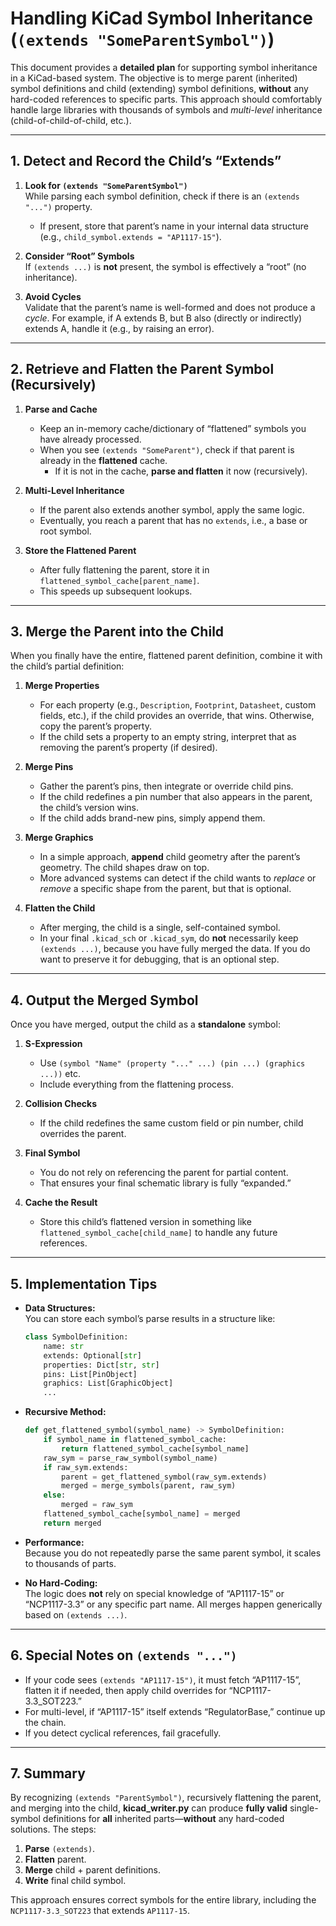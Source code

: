 
# Handling KiCad Symbol Inheritance (`(extends "SomeParentSymbol")`)

This document provides a **detailed plan** for supporting symbol inheritance in a KiCad-based system. The objective is to merge parent (inherited) symbol definitions and child (extending) symbol definitions, **without** any hard-coded references to specific parts. This approach should comfortably handle large libraries with thousands of symbols and *multi-level* inheritance (child-of-child-of-child, etc.).

---

## 1. Detect and Record the Child’s “Extends”

1. **Look for `(extends "SomeParentSymbol")`**  
   While parsing each symbol definition, check if there is an `(extends "...")` property.  
   - If present, store that parent’s name in your internal data structure (e.g., `child_symbol.extends = "AP1117-15"`).  

2. **Consider “Root” Symbols**  
   If `(extends ...)` is **not** present, the symbol is effectively a “root” (no inheritance).  

3. **Avoid Cycles**  
   Validate that the parent’s name is well-formed and does not produce a *cycle*. For example, if A extends B, but B also (directly or indirectly) extends A, handle it (e.g., by raising an error).

---

## 2. Retrieve and Flatten the Parent Symbol (Recursively)

1. **Parse and Cache**  
   - Keep an in-memory cache/dictionary of “flattened” symbols you have already processed.  
   - When you see `(extends "SomeParent")`, check if that parent is already in the **flattened** cache.  
     - If it is not in the cache, **parse and flatten** it now (recursively).  

2. **Multi-Level Inheritance**  
   - If the parent also extends another symbol, apply the same logic.  
   - Eventually, you reach a parent that has no `extends`, i.e., a base or root symbol.  

3. **Store the Flattened Parent**  
   - After fully flattening the parent, store it in `flattened_symbol_cache[parent_name]`.  
   - This speeds up subsequent lookups.

---

## 3. Merge the Parent into the Child

When you finally have the entire, flattened parent definition, combine it with the child’s partial definition:

1. **Merge Properties**  
   - For each property (e.g., `Description`, `Footprint`, `Datasheet`, custom fields, etc.), if the child provides an override, that wins. Otherwise, copy the parent’s property.  
   - If the child sets a property to an empty string, interpret that as removing the parent’s property (if desired).

2. **Merge Pins**  
   - Gather the parent’s pins, then integrate or override child pins.  
   - If the child redefines a pin number that also appears in the parent, the child’s version wins.  
   - If the child adds brand-new pins, simply append them.

3. **Merge Graphics**  
   - In a simple approach, **append** child geometry after the parent’s geometry. The child shapes draw on top.  
   - More advanced systems can detect if the child wants to *replace* or *remove* a specific shape from the parent, but that is optional.

4. **Flatten the Child**  
   - After merging, the child is a single, self-contained symbol.  
   - In your final `.kicad_sch` or `.kicad_sym`, do **not** necessarily keep `(extends ...)`, because you have fully merged the data. If you do want to preserve it for debugging, that is an optional step.

---

## 4. Output the Merged Symbol

Once you have merged, output the child as a **standalone** symbol:

1. **S-Expression**  
   - Use `(symbol "Name" (property "..." ...) (pin ...) (graphics ...))` etc.  
   - Include everything from the flattening process.  

2. **Collision Checks**  
   - If the child redefines the same custom field or pin number, child overrides the parent.  

3. **Final Symbol**  
   - You do not rely on referencing the parent for partial content.  
   - That ensures your final schematic library is fully “expanded.”

4. **Cache the Result**  
   - Store this child’s flattened version in something like `flattened_symbol_cache[child_name]` to handle any future references.

---

## 5. Implementation Tips

- **Data Structures:**  
  You can store each symbol’s parse results in a structure like:
  ```python
  class SymbolDefinition:
      name: str
      extends: Optional[str]
      properties: Dict[str, str]
      pins: List[PinObject]
      graphics: List[GraphicObject]
      ...
  ```
- **Recursive Method:**  
  ```python
  def get_flattened_symbol(symbol_name) -> SymbolDefinition:
      if symbol_name in flattened_symbol_cache:
          return flattened_symbol_cache[symbol_name]
      raw_sym = parse_raw_symbol(symbol_name)
      if raw_sym.extends:
          parent = get_flattened_symbol(raw_sym.extends)
          merged = merge_symbols(parent, raw_sym)
      else:
          merged = raw_sym
      flattened_symbol_cache[symbol_name] = merged
      return merged
  ```
- **Performance:**  
  Because you do not repeatedly parse the same parent symbol, it scales to thousands of parts.  

- **No Hard-Coding:**  
  The logic does **not** rely on special knowledge of “AP1117-15” or “NCP1117-3.3” or any specific part name. All merges happen generically based on `(extends ...)`.

---

## 6. Special Notes on `(extends "...")`

- If your code sees `(extends "AP1117-15")`, it must fetch “AP1117-15”, flatten it if needed, then apply child overrides for “NCP1117-3.3_SOT223.”  
- For multi-level, if “AP1117-15” itself extends “RegulatorBase,” continue up the chain.  
- If you detect cyclical references, fail gracefully.

---

## 7. Summary

By recognizing `(extends "ParentSymbol")`, recursively flattening the parent, and merging into the child, **kicad_writer.py** can produce **fully valid** single-symbol definitions for **all** inherited parts—**without** any hard-coded solutions. The steps:

1. **Parse** `(extends)`.
2. **Flatten** parent.
3. **Merge** child + parent definitions.
4. **Write** final child symbol.

This approach ensures correct symbols for the entire library, including the `NCP1117-3.3_SOT223` that extends `AP1117-15`.
